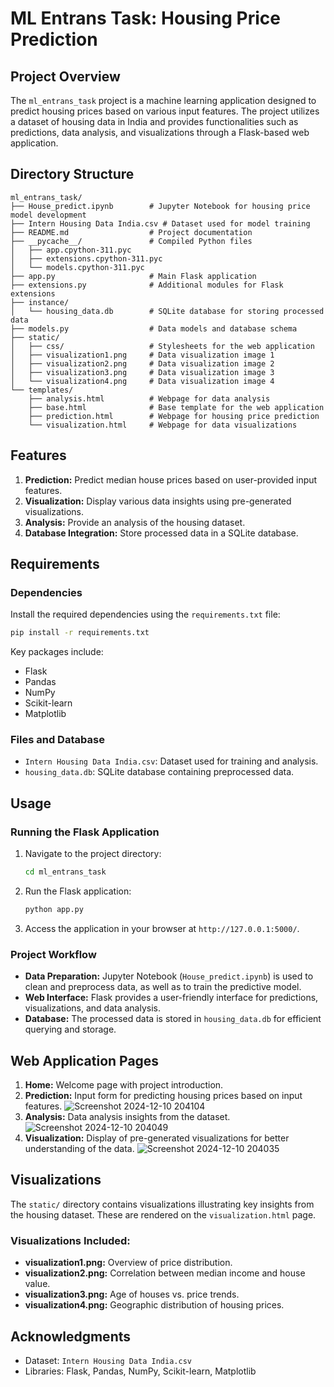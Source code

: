 # ML Entrans Task: Housing Price Prediction

## Project Overview
The `ml_entrans_task` project is a machine learning application designed to predict housing prices based on various input features. The project utilizes a dataset of housing data in India and provides functionalities such as predictions, data analysis, and visualizations through a Flask-based web application.

## Directory Structure
```
ml_entrans_task/
├── House_predict.ipynb        # Jupyter Notebook for housing price model development
├── Intern Housing Data India.csv # Dataset used for model training
├── README.md                  # Project documentation
├── __pycache__/               # Compiled Python files
│   ├── app.cpython-311.pyc
│   ├── extensions.cpython-311.pyc
│   └── models.cpython-311.pyc
├── app.py                     # Main Flask application
├── extensions.py              # Additional modules for Flask extensions
├── instance/
│   └── housing_data.db        # SQLite database for storing processed data
├── models.py                  # Data models and database schema
├── static/
│   ├── css/                   # Stylesheets for the web application
│   ├── visualization1.png     # Data visualization image 1
│   ├── visualization2.png     # Data visualization image 2
│   ├── visualization3.png     # Data visualization image 3
│   └── visualization4.png     # Data visualization image 4
└── templates/
    ├── analysis.html          # Webpage for data analysis
    ├── base.html              # Base template for the web application
    ├── prediction.html        # Webpage for housing price prediction
    └── visualization.html     # Webpage for data visualizations
```

## Features
1. **Prediction:** Predict median house prices based on user-provided input features.
2. **Visualization:** Display various data insights using pre-generated visualizations.
3. **Analysis:** Provide an analysis of the housing dataset.
4. **Database Integration:** Store processed data in a SQLite database.

## Requirements

### Dependencies
Install the required dependencies using the `requirements.txt` file:
```bash
pip install -r requirements.txt
```

Key packages include:
- Flask
- Pandas
- NumPy
- Scikit-learn
- Matplotlib

### Files and Database
- `Intern Housing Data India.csv`: Dataset used for training and analysis.
- `housing_data.db`: SQLite database containing preprocessed data.

## Usage

### Running the Flask Application
1. Navigate to the project directory:
    ```bash
    cd ml_entrans_task
    ```
2. Run the Flask application:
    ```bash
    python app.py
    ```
3. Access the application in your browser at `http://127.0.0.1:5000/`.

### Project Workflow
- **Data Preparation:** Jupyter Notebook (`House_predict.ipynb`) is used to clean and preprocess data, as well as to train the predictive model.
- **Web Interface:** Flask provides a user-friendly interface for predictions, visualizations, and data analysis.
- **Database:** The processed data is stored in `housing_data.db` for efficient querying and storage.

## Web Application Pages
1. **Home:** Welcome page with project introduction.
2. **Prediction:** Input form for predicting housing prices based on input features.
![Screenshot 2024-12-10 204104](https://github.com/user-attachments/assets/23d44c4f-25de-458a-a9ea-8617f765bc01)
3. **Analysis:** Data analysis insights from the dataset.
![Screenshot 2024-12-10 204049](https://github.com/user-attachments/assets/c248e094-0ec7-4d88-8bda-e56a005f7e74)
4. **Visualization:** Display of pre-generated visualizations for better understanding of the data.
![Screenshot 2024-12-10 204035](https://github.com/user-attachments/assets/e68fb458-09a5-4ba2-85b0-383519686575)
## Visualizations
The `static/` directory contains visualizations illustrating key insights from the housing dataset. These are rendered on the `visualization.html` page.

### Visualizations Included:
- **visualization1.png:** Overview of price distribution.
- **visualization2.png:** Correlation between median income and house value.
- **visualization3.png:** Age of houses vs. price trends.
- **visualization4.png:** Geographic distribution of housing prices.
## Acknowledgments
- Dataset: `Intern Housing Data India.csv`
- Libraries: Flask, Pandas, NumPy, Scikit-learn, Matplotlib
